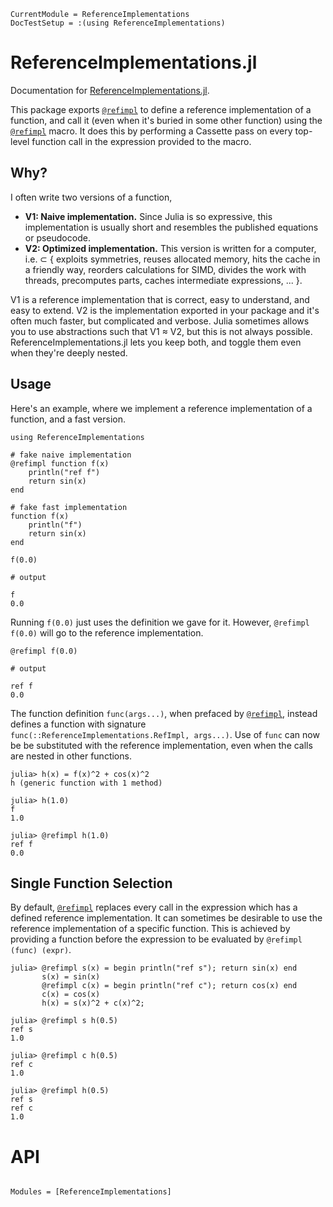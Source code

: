 ```@meta
CurrentModule = ReferenceImplementations
DocTestSetup = :(using ReferenceImplementations)
```

# ReferenceImplementations.jl

Documentation for [ReferenceImplementations.jl](https://github.com/xzackli/ReferenceImplementations.jl).

This package exports [`@refimpl`](@ref) to define a reference implementation of a function, and
call it (even when it's buried in some other function) using the [`@refimpl`](@ref) macro. It does
this by performing a Cassette pass on every top-level function call in the expression provided to the macro.

## Why?

I often write two versions of a function,

* **V1: Naive implementation.** Since Julia is so expressive, this implementation is usually short and resembles the published equations or pseudocode.
* **V2: Optimized implementation.** This version is written for a computer, i.e. ⊂ { exploits symmetries, reuses allocated memory, hits the cache in a friendly way, reorders calculations for SIMD, divides the work with threads, precomputes parts, caches intermediate expressions, ... }.

V1 is a reference implementation that is correct, easy to understand, and easy to extend. V2 is the implementation exported in your package and it's often much faster, but complicated and verbose. Julia sometimes allows you to use abstractions such that V1 ≈ V2, but this is not always possible. ReferenceImplementations.jl lets you keep both, and toggle them even when they're deeply nested.


## Usage
Here's an example, where we implement a reference implementation of a function, and a fast version.

```jldoctest example1
using ReferenceImplementations

# fake naive implementation
@refimpl function f(x)
    println("ref f")
    return sin(x)
end

# fake fast implementation
function f(x)
    println("f")
    return sin(x)
end

f(0.0)

# output

f
0.0
```
Running `f(0.0)` just uses the definition we gave for it. However, `@refimpl f(0.0)` will go to the reference implementation.

```jldoctest example1
@refimpl f(0.0)

# output

ref f
0.0
```

The function definition `func(args...)`, when prefaced by [`@refimpl`](@ref), instead defines a function with signature `func(::ReferenceImplementations.RefImpl, args...)`. Use of `func` can now
be be substituted with the reference implementation, even when the calls are nested in other functions.

```julia-repl example1
julia> h(x) = f(x)^2 + cos(x)^2
h (generic function with 1 method)

julia> h(1.0)
f
1.0

julia> @refimpl h(1.0)
ref f
0.0
```


## Single Function Selection

By default, [`@refimpl`](@ref) replaces every call in the expression which has a defined reference implementation.
It can sometimes be desirable to use the reference implementation of a specific function. This is achieved by providing a function before the expression to
be evaluated by `@refimpl (func) (expr)`.

```jldoctest
julia> @refimpl s(x) = begin println("ref s"); return sin(x) end
       s(x) = sin(x)
       @refimpl c(x) = begin println("ref c"); return cos(x) end
       c(x) = cos(x)
       h(x) = s(x)^2 + c(x)^2;

julia> @refimpl s h(0.5)
ref s
1.0

julia> @refimpl c h(0.5)
ref c
1.0

julia> @refimpl h(0.5)
ref s
ref c
1.0
```


# API

```@index
```

```@autodocs
Modules = [ReferenceImplementations]
```
